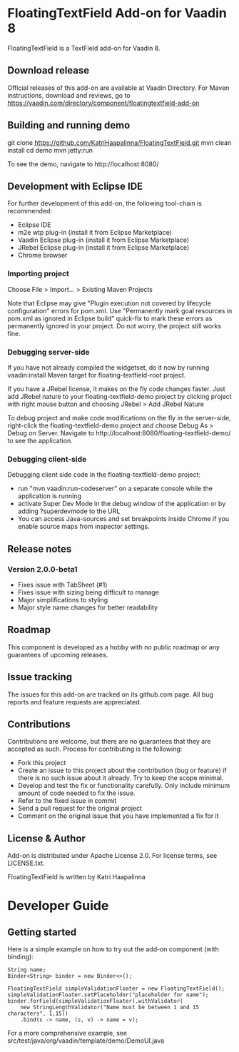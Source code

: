 # FloatingTextField Add-on for Vaadin 8

FloatingTextField is a TextField add-on for Vaadin 8.

## Download release

Official releases of this add-on are available at Vaadin Directory. For Maven instructions, download and reviews, go to https://vaadin.com/directory/component/floatingtextfield-add-on

## Building and running demo

git clone https://github.com/KatriHaapalinna/FloatingTextField.git
mvn clean install
cd demo
mvn jetty:run

To see the demo, navigate to http://localhost:8080/

## Development with Eclipse IDE

For further development of this add-on, the following tool-chain is recommended:
- Eclipse IDE
- m2e wtp plug-in (install it from Eclipse Marketplace)
- Vaadin Eclipse plug-in (install it from Eclipse Marketplace)
- JRebel Eclipse plug-in (install it from Eclipse Marketplace)
- Chrome browser

### Importing project

Choose File > Import... > Existing Maven Projects

Note that Eclipse may give "Plugin execution not covered by lifecycle configuration" errors for pom.xml. Use "Permanently mark goal resources in pom.xml as ignored in Eclipse build" quick-fix to mark these errors as permanently ignored in your project. Do not worry, the project still works fine. 

### Debugging server-side

If you have not already compiled the widgetset, do it now by running vaadin:install Maven target for floating-textfield-root project.

If you have a JRebel license, it makes on the fly code changes faster. Just add JRebel nature to your floating-textfield-demo project by clicking project with right mouse button and choosing JRebel > Add JRebel Nature

To debug project and make code modifications on the fly in the server-side, right-click the floating-textfield-demo project and choose Debug As > Debug on Server. Navigate to http://localhost:8080/floating-textfield-demo/ to see the application.

### Debugging client-side

Debugging client side code in the floating-textfield-demo project:
  - run "mvn vaadin:run-codeserver" on a separate console while the application is running
  - activate Super Dev Mode in the debug window of the application or by adding ?superdevmode to the URL
  - You can access Java-sources and set breakpoints inside Chrome if you enable source maps from inspector settings.
 
## Release notes

### Version 2.0.0-beta1
- Fixes issue with TabSheet (#1)
- Fixes issue with sizing being difficult to manage
- Major simplifications to styling
- Major style name changes for better readability

## Roadmap

This component is developed as a hobby with no public roadmap or any guarantees of upcoming releases.

## Issue tracking

The issues for this add-on are tracked on its github.com page. All bug reports and feature requests are appreciated. 

## Contributions

Contributions are welcome, but there are no guarantees that they are accepted as such. Process for contributing is the following:
- Fork this project
- Create an issue to this project about the contribution (bug or feature) if there is no such issue about it already. Try to keep the scope minimal.
- Develop and test the fix or functionality carefully. Only include minimum amount of code needed to fix the issue.
- Refer to the fixed issue in commit
- Send a pull request for the original project
- Comment on the original issue that you have implemented a fix for it

## License & Author

Add-on is distributed under Apache License 2.0. For license terms, see LICENSE.txt.

FloatingTextField is written by Katri Haapalinna

# Developer Guide

## Getting started

Here is a simple example on how to try out the add-on component (with binding):

    String name;
    Binder<String> binder = new Binder<>();

    FloatingTextField simpleValidationFloater = new FloatingTextField();
    simpleValidationFloater.setPlaceholder("placeholder for name");
    binder.forField(simpleValidationFloater).withValidator(
        new StringLengthValidator("Name must be between 1 and 15 characters", 1,15))
        .bind(s -> name, (s, v) -> name = v);

For a more comprehensive example, see src/test/java/org/vaadin/template/demo/DemoUI.java
